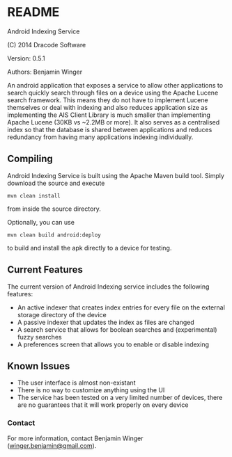 # README #

Android Indexing Service

(C) 2014 Dracode Software

Version: 0.5.1

Authors: Benjamin Winger

An android application that exposes a service to allow other applications to search quickly search through files on a device using the Apache Lucene search framework. This means they do not have to implement Lucene themselves or deal with indexing and also reduces application size as implementing the AIS Client Library is much smaller than implementing Apache Lucene (30KB vs ~2.2MB or more). 
It also serves as a centralised index so that the database is shared between applications and reduces redundancy from having many applications indexing individually.

## Compiling ##
Android Indexing Service is built using the Apache Maven build tool. Simply download the source and execute

```
mvn clean install
```
from inside the source directory.

Optionally, you can use

```
mvn clean build android:deploy
```
to build and install the apk directly to a device for testing.

## Current Features ##
The current version of Android Indexing service includes the following features:

* An active indexer that creates index entries for every file on the external storage directory of the device
* A passive indexer that updates the index as files are changed
* A search service that allows for boolean searches and (experimental) fuzzy searches
* A preferences screen that allows you to enable or disable indexing

## Known Issues ##

* The user interface is almost non-existant
* There is no way to customize anything using the UI
* The service has been tested on a very limited number of devices, there are no guarantees that it will work properly on every device

### Contact ###
For more information, contact Benjamin Winger (winger.benjamin@gmail.com).

